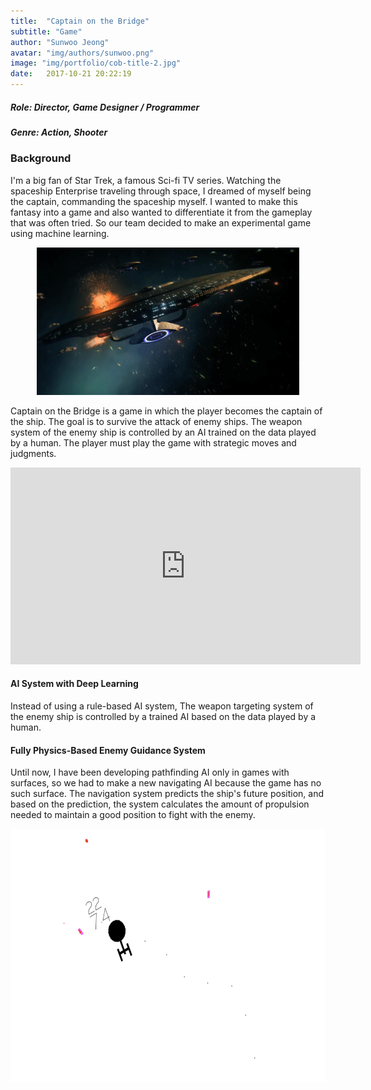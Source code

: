 ```yaml
---
title:  "Captain on the Bridge"
subtitle: "Game"
author: "Sunwoo Jeong"
avatar: "img/authors/sunwoo.png"
image: "img/portfolio/cob-title-2.jpg"
date:   2017-10-21 20:22:19
---
```


##### Role: Director, Game Designer / Programmer
##### Genre: Action, Shooter

### Background

I'm a big fan of Star Trek, a famous Sci-fi TV series. Watching the spaceship Enterprise traveling through space, I dreamed of myself being the captain, commanding the spaceship myself. I wanted to make this fantasy into a game and also wanted to differentiate it from the gameplay that was often tried. So our team decided to make an experimental game using machine learning.

<center> <img src="/img/star-trek-battle.jpg" width="420" height="236"/> </center>

Captain on the Bridge is a game in which the player becomes the captain of the ship. The goal is to survive the attack of enemy ships. The weapon system of the enemy ship is controlled by an AI trained on the data played by a human. The player must play the game with strategic moves and judgments.

<center>
<iframe width="560" height="315" src="https://www.youtube.com/embed/D8L49wHhZc4" frameborder="0" allow="accelerometer; autoplay; encrypted-media; gyroscope; picture-in-picture" allowfullscreen></iframe>
</center>

#### AI System with Deep Learning
Instead of using a rule-based AI system, The weapon targeting system of the enemy ship is controlled by a trained AI based on the data played by a human.

#### Fully Physics-Based Enemy Guidance System
Until now, I have been developing pathfinding AI only in games with surfaces, so we had to make a new navigating AI because the game has no such surface. The navigation system predicts the ship's future position, and based on the prediction, the system calculates the amount of propulsion needed to maintain a good position to fight with the enemy.

<center> <img src="/img/portfolio/cob-title-1.jpg" width="648" height="405"/> </center>
